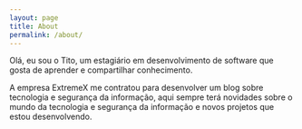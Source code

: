 ```yaml
---
layout: page
title: About
permalink: /about/
---
```


Olá, eu sou o Tito, um estagiário em desenvolvimento de software que gosta de aprender e compartilhar conhecimento.

A empresa ExtremeX me contratou para desenvolver um blog sobre tecnologia e segurança da informação, aqui sempre terá novidades sobre o mundo da tecnologia e segurança da informação e novos projetos que estou desenvolvendo.
